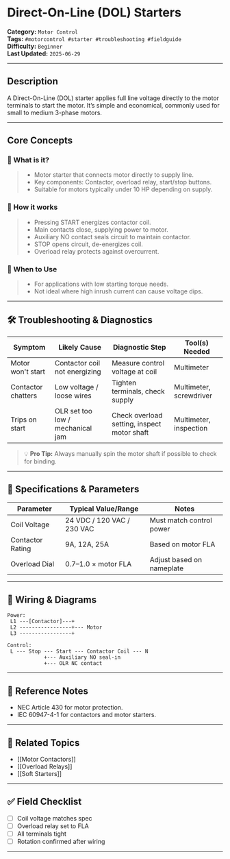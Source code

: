 
# Direct-On-Line (DOL) Starters

**Category:** `Motor Control`  
**Tags:** `#motorcontrol #starter #troubleshooting #fieldguide`  
**Difficulty:** `Beginner`  
**Last Updated:** `2025-06-29`  

---

## Description

A Direct-On-Line (DOL) starter applies full line voltage directly to the motor terminals to start the motor. It’s simple and economical, commonly used for small to medium 3-phase motors.

---

## Core Concepts

### 🔹 What is it?
> - Motor starter that connects motor directly to supply line.  
> - Key components: Contactor, overload relay, start/stop buttons.  
> - Suitable for motors typically under 10 HP depending on supply.

### 🔹 How it works
> - Pressing START energizes contactor coil.  
> - Main contacts close, supplying power to motor.  
> - Auxiliary NO contact seals circuit to maintain contactor.  
> - STOP opens circuit, de-energizes coil.  
> - Overload relay protects against overcurrent.

### 🔹 When to Use
> - For applications with low starting torque needs.  
> - Not ideal where high inrush current can cause voltage dips.

---

## 🛠️ Troubleshooting & Diagnostics

| Symptom                | Likely Cause                  | Diagnostic Step                       | Tool(s) Needed      |
|-------------------------|-----------------------------|--------------------------------------|---------------------|
| Motor won't start       | Contactor coil not energizing | Measure control voltage at coil     | Multimeter          |
| Contactor chatters      | Low voltage / loose wires    | Tighten terminals, check supply     | Multimeter, screwdriver |
| Trips on start          | OLR set too low / mechanical jam | Check overload setting, inspect motor shaft | Multimeter, inspection |

> 💡 **Pro Tip:** Always manually spin the motor shaft if possible to check for binding.

---

## 📏 Specifications & Parameters

| Parameter       | Typical Value/Range | Notes                           |
|-----------------|---------------------|---------------------------------|
| Coil Voltage    | 24 VDC / 120 VAC / 230 VAC | Must match control power |
| Contactor Rating| 9A, 12A, 25A         | Based on motor FLA             |
| Overload Dial   | 0.7–1.0 × motor FLA | Adjust based on nameplate      |

---

## 📐 Wiring & Diagrams

```
Power:
 L1 ---[Contactor]---+
 L2 -----------------+--- Motor
 L3 -----------------+

Control:
 L --- Stop --- Start --- Contactor Coil --- N
            +--- Auxiliary NO seal-in
            +--- OLR NC contact
```

---

## 📎 Reference Notes

- NEC Article 430 for motor protection.  
- IEC 60947-4-1 for contactors and motor starters.

---

## 📂 Related Topics

- [[Motor Contactors]]
- [[Overload Relays]]
- [[Soft Starters]]

---

## ✅ Field Checklist

- [ ] Coil voltage matches spec
- [ ] Overload relay set to FLA
- [ ] All terminals tight
- [ ] Rotation confirmed after wiring

---


